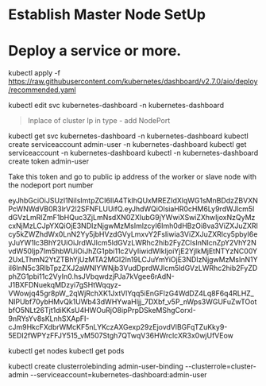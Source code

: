 # Establish Master Node SetUp
# Deploy a service or more. 

<!-- Create a dashboard deployment -->
kubectl apply -f https://raw.githubusercontent.com/kubernetes/dashboard/v2.7.0/aio/deploy/recommended.yaml

kubectl edit svc kubernetes-dashboard -n kubernetes-dashboard 
> Inplace of cluster Ip in type - add NodePort

kubectl get svc kubernetes-dashboard -n kubernetes-dashboard 
kubectl create serviceaccount admin-user -n kubernetes-dashboard
kubectl get serviceaccount -n kubernetes-dashboard
kubectl -n kubernetes-dashboard create token admin-user

Take this token and go to public ip address of the worker or slave node with the nodeport port number 

eyJhbGciOiJSUzI1NiIsImtpZCI6IlA4TklhQUxMREZIdXlqWG1sMnBDdzZBVXNPcWNWdVB0R3lrV2l2SFNFLUUifQ.eyJhdWQiOlsiaHR0cHM6Ly9rdWJlcm5ldGVzLmRlZmF1bHQuc3ZjLmNsdXN0ZXIubG9jYWwiXSwiZXhwIjoxNzQyMzcxNjMzLCJpYXQiOjE3NDIzNjgwMzMsImlzcyI6Imh0dHBzOi8va3ViZXJuZXRlcy5kZWZhdWx0LnN2Yy5jbHVzdGVyLmxvY2FsIiwia3ViZXJuZXRlcy5pbyI6eyJuYW1lc3BhY2UiOiJrdWJlcm5ldGVzLWRhc2hib2FyZCIsInNlcnZpY2VhY2NvdW50Ijp7Im5hbWUiOiJhZG1pbi11c2VyIiwidWlkIjoiYjE2YjlkMjEtNTYzNC00Y2UxLThmN2YtZTBhYjUzMTA2MGI2In19LCJuYmYiOjE3NDIzNjgwMzMsInN1YiI6InN5c3RlbTpzZXJ2aWNlYWNjb3VudDprdWJlcm5ldGVzLWRhc2hib2FyZDphZG1pbi11c2VyIn0.hsJVbqwdzjPJa7kVgee6rAdN-J1BXFDNuekqMDzyi7gSHtWqqyz-VWowjq45gr8pW_2qWjRchXK1JxtVlYqq5iEnGFlzG4WdDZ4Lq8F6q4RLHZ_NIPUbf70ybHMvQk1UWb43dWHYwaHljj_7DXbf_v5P_nWps3WGUFuZwTOotbfO5NLt26Tjt1diKKsU4HWOuRjO8ipPrpDSkeMShgCorxI-9nRYsYv8sKLnhSXApFI-cJm9HkcFXdbrWMcKF5nLYKczAXGexp29zEjovdVlBGFqTZuKky9-5EDI2fWPYzFFJY515_vM507Stgh7QTwqV36HWrclcXR3x0wjUfVEow

kubectl get nodes
kubectl get pods

kubectl create clusterrolebinding admin-user-binding     --clusterrole=cluster-admin     --serviceaccount=kubernetes-dashboard:admin-user
